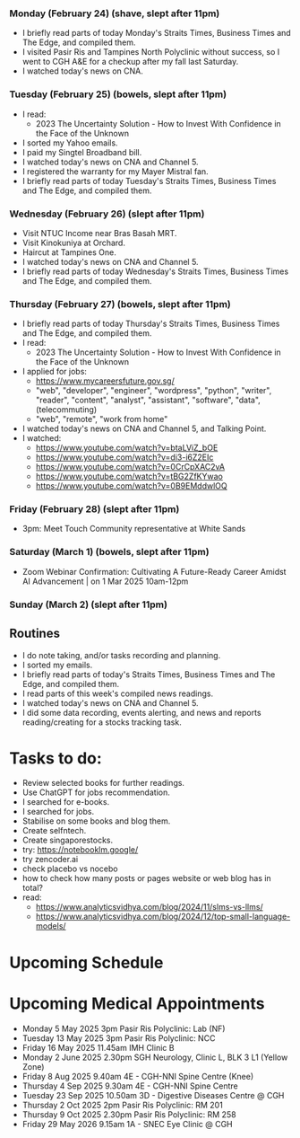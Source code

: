 ### Monday (February 24) (shave, slept after 11pm)
- I briefly read parts of today Monday's Straits Times, Business Times and The Edge, and compiled them.
- I visited Pasir Ris and Tampines North Polyclinic without success, so I went to CGH A&E for a checkup after my fall last Saturday.
- I watched today's news on CNA.

### Tuesday (February 25) (bowels, slept after 11pm)
- I read:
    - 2023 The Uncertainty Solution - How to Invest With Confidence in the Face of the Unknown
- I sorted my Yahoo emails.
- I paid my Singtel Broadband bill.
- I watched today's news on CNA and Channel 5.
- I registered the warranty for my Mayer Mistral fan.
- I briefly read parts of today Tuesday's Straits Times, Business Times and The Edge, and compiled them.

### Wednesday (February 26) (slept after 11pm)
- Visit NTUC Income near Bras Basah MRT.
- Visit Kinokuniya at Orchard.
- Haircut at Tampines One.
- I watched today's news on CNA and Channel 5.
- I briefly read parts of today Wednesday's Straits Times, Business Times and The Edge, and compiled them.

### Thursday (February 27) (bowels, slept after 11pm)
- I briefly read parts of today Thursday's Straits Times, Business Times and The Edge, and compiled them.
- I read:
    - 2023 The Uncertainty Solution - How to Invest With Confidence in the Face of the Unknown
- I applied for jobs:
    - https://www.mycareersfuture.gov.sg/
    - "web", "developer", "engineer", "wordpress", "python", "writer", "reader", "content", "analyst", "assistant", "software", "data", (telecommuting)
    - "web", "remote", "work from home"
- I watched today's news on CNA and Channel 5, and Talking Point.
- I watched:
    - https://www.youtube.com/watch?v=btaLViZ_bOE
    - https://www.youtube.com/watch?v=di3-i6Z2EIc
    - https://www.youtube.com/watch?v=0CrCpXAC2vA
    - https://www.youtube.com/watch?v=tBG2ZfKYwao
    - https://www.youtube.com/watch?v=0B9EMddwlOQ

### Friday (February 28) (slept after 11pm)
- 3pm: Meet Touch Community representative at White Sands


### Saturday (March 1) (bowels, slept after 11pm)
- Zoom Webinar Confirmation: Cultivating A Future-Ready Career Amidst AI Advancement | on 1 Mar 2025 10am-12pm


### Sunday (March 2) (slept after 11pm)




## Routines
- I do note taking, and/or tasks recording and planning.
- I sorted my emails.
- I briefly read parts of today's Straits Times, Business Times and The Edge, and compiled them.
- I read parts of this week's compiled news readings.
- I watched today's news on CNA and Channel 5.
- I did some data recording, events alerting, and news and reports reading/creating for a stocks tracking task.

# Tasks to do:
- Review selected books for further readings.
- Use ChatGPT for jobs recommendation.
- I searched for e-books.
- I searched for jobs.
- Stabilise on some books and blog them.
- Create selfntech.
- Create singaporestocks.
- try: https://notebooklm.google/
- try zencoder.ai
- check placebo vs nocebo
- how to check how many posts or pages website or web blog has in total?
- read:
    - https://www.analyticsvidhya.com/blog/2024/11/slms-vs-llms/
    - https://www.analyticsvidhya.com/blog/2024/12/top-small-language-models/

# Upcoming Schedule

# Upcoming Medical Appointments
- Monday 5 May 2025 3pm Pasir Ris Polyclinic: Lab (NF)
- Tuesday 13 May 2025 3pm Pasir Ris Polyclinic: NCC
- Friday 16 May 2025 11.45am IMH Clinic B
- Monday 2 June 2025 2.30pm SGH Neurology, Clinic L, BLK 3 L1 (Yellow Zone)
- Friday 8 Aug 2025 9.40am 4E - CGH-NNI Spine Centre (Knee)
- Thursday 4 Sep 2025 9.30am 4E - CGH-NNI Spine Centre
- Tuesday 23 Sep 2025 10.50am 3D - Digestive Diseases Centre @ CGH
- Thursday 2 Oct 2025 2pm Pasir Ris Polyclinic: RM 201
- Thursday 9 Oct 2025 2.30pm Pasir Ris Polyclinic: RM 258
- Friday 29 May 2026 9.15am 1A - SNEC Eye Clinic @ CGH
